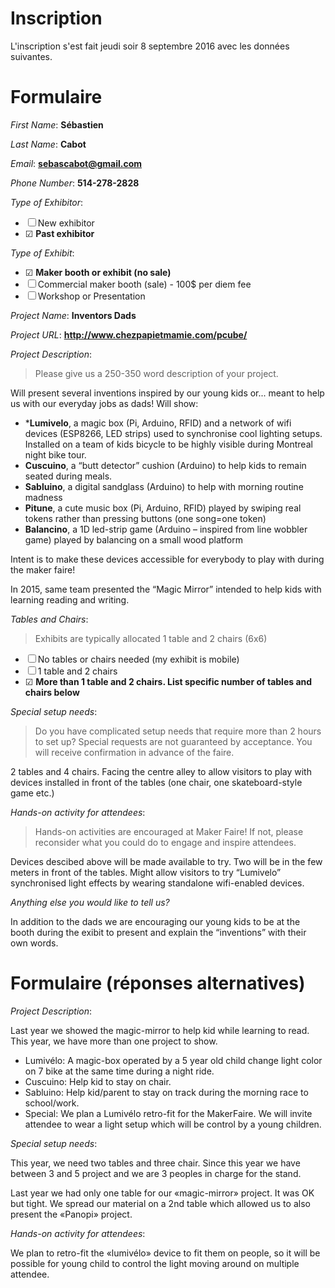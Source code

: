Inscription
===========

L'inscription s'est fait jeudi soir 8 septembre 2016 avec les données suivantes.

Formulaire
==========

_First Name_: **Sébastien**

_Last Name_: **Cabot**

_Email_: **sebascabot@gmail.com**

_Phone Number_: **514-278-2828**

_Type of Exhibitor_:

- ☐ New exhibitor
- ☑ **Past exhibitor**

_Type of Exhibit_:

- ☑ **Maker booth or exhibit (no sale)**
- ☐ Commercial maker booth (sale) - 100$ per diem fee
- ☐ Workshop or Presentation

_Project Name_: **Inventors Dads**

_Project URL_: **<http://www.chezpapietmamie.com/pcube/>**

_Project Description_:
> Please give us a 250-350 word description of your project.

Will present several inventions inspired by our young kids or... meant to help us with our everyday jobs as dads! Will show:

- ***Lumivelo**, a magic box (Pi, Arduino, RFID) and a network of wifi devices (ESP8266, LED strips) used to synchronise cool lighting setups. Installed on a team of kids bicycle to be highly visible during Montreal night bike tour.
- **Cuscuino**, a “butt detector” cushion (Arduino) to help kids to remain seated during meals.
- **Sabluino**, a digital sandglass (Arduino) to help with morning routine madness
- **Pitune**, a cute music box (Pi, Arduino, RFID) played by swiping real tokens rather than pressing buttons (one song=one token)
- **Balancino**, a 1D led-strip game (Arduino – inspired from line wobbler game) played by balancing on a small wood platform

Intent is to make these devices accessible for everybody to play with during the maker faire!

In 2015, same team presented the “Magic Mirror” intended to help kids with learning reading and writing.

_Tables and Chairs_:
> Exhibits are typically allocated 1 table and 2 chairs (6x6)

- ☐ No tables or chairs needed (my exhibit is mobile)
- ☐ 1 table and 2 chairs
- ☑ **More than 1 table and 2 chairs. List specific number of tables and chairs below**

_Special setup needs_:
> Do you have complicated setup needs that require more than 2 hours to set up? Special requests are not guaranteed by acceptance. You will receive confirmation in advance of the faire.

2 tables and 4 chairs. Facing the centre alley to allow visitors to play with devices installed in front of the tables (one chair, one skateboard-style game etc.)

_Hands-on activity for attendees_:

> Hands-on activities are encouraged at Maker Faire! If not, please reconsider what you could do to engage and inspire attendees.

Devices descibed above will be made available to try. Two will be in the few meters in front of the tables. Might allow visitors to try “Lumivelo” synchronised light effects by wearing standalone wifi-enabled devices. 

_Anything else you would like to tell us?_

In addition to the dads we are encouraging our young kids to be at the booth during the exibit to present and explain the “inventions” with their own words.

Formulaire (réponses alternatives)
==================================

_Project Description_:

Last year we showed the magic-mirror to help kid while learning to read.
This year, we have more than one project to show.
	 
- Lumivélo: A magic-box operated by a 5 year old child change light color on 7 bike at the same time during a night ride.
- Cuscuino: Help kid to stay on chair.
- Sabluino: Help kid/parent to stay on track during the morning race to school/work.
- Special: We plan a Lumivélo retro-fit for the MakerFaire. We will invite attendee to wear a light setup which will be control by a young children. 

_Special setup needs_:

This year, we need two tables and three chair. Since this year we have between 3 and 5 project and we are 3 peoples in charge for the stand. 

Last year we had only one table for our «magic-mirror» project. It was OK but tight.
We spread our material on a 2nd table which allowed us to also present the «Panopi» project.

_Hands-on activity for attendees_:

We plan to retro-fit the «lumivélo» device to fit them on people, so it will be possible for young child to control the light moving around on multiple attendee.

